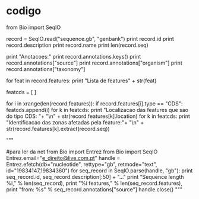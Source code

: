 codigo
======
from Bio import SeqIO

record = SeqIO.read("sequence.gb", "genbank")
print record.id
print record.description
print record.name
print len(record.seq)

print "Anotacoes:"
print record.annotations.keys()
print record.annotations["source"]
print record.annotations["organism"]
print record.annotations["taxonomy"]

for feat in record.features:
    print "Lista de features" + str(feat)
    
featcds = [ ]

for i in xrange(len(record.features)):
    if record.features[i].type == "CDS": 
        featcds.append(i)
for k in featcds:
    print "Localizacao das features que sao do tipo CDS: "+ "\n" + str(record.features[k].location)
for k in featcds:
    print "Identificacao das zonas afetadas pela feature:"+ "\n" + str(record.features[k].extract(record.seq))


"""

#para ler da net
from Bio import Entrez
from Bio import SeqIO
Entrez.email="e_direito@live.com.pt"
handle = Entrez.efetch(db="nucleotide", rettype="gb", retmode="text", id="19834147,19834360")
for seq_record in SeqIO.parse(handle, "gb"):
    print seq_record.id, seq_record.description[:50] + "..."
    print "Sequence length %i," % len(seq_record),
    print "%i features," % len(seq_record.features),
    print "from: %s" % seq_record.annotations["source"]
handle.close()
"""
